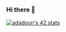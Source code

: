 ### Hi there 👋

[![adadoun's 42 stats](https://badge.mediaplus.ma/binary/adadoun?42Network=off)](https://github.com/oakoudad/badge42)